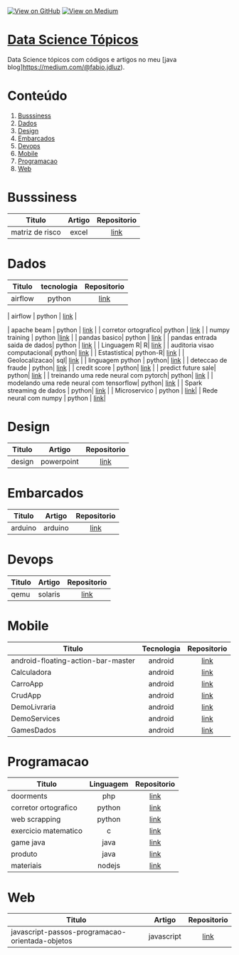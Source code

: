 [![View on GitHub](https://img.shields.io/badge/GitHub-View_on_GitHub-blue?logo=GitHub)](https://github.com/binhojulix/machine-learning)  [![View on Medium](https://img.shields.io/badge/Medium-View%20on%20Medium-red?logo=medium)](https://medium.com/@fabio.jdluz) 
# [Data Science Tópicos](https://github.com/binhojulix/machine-learning)
Data Science tópicos com códigos e artigos no meu [java blog]https://medium.com/@fabio.jdluz). 



# Conteúdo
1.  [Busssiness](#busssiness)
2.  [Dados](#dados)
3.  [Design](#design)
4.  [Embarcados](#embarcados)
5.  [Devops](#devops)
6.  [Mobile](#mobile)
7.  [Programacao](#programacao)
8.  [Web](#web)




# Busssiness
| Titulo        | Artigo           | Repositorio  |
| ------------- |:-------------:| :-----:|
| matriz de risco | excel | [link](https://github.com/binhojulix/portfolio/tree/master/bussiness/matriz_de_risco.xlsx) |

# Dados
| Titulo        |tecnologia         | Repositorio  |
| ------------- |:-------------:| :-----:|
| airflow | python | [link](https://github.com/binhojulix/portfolio/tree/master/dados/airflow/chapter01) |

| airflow | python | [link](https://github.com/binhojulix/portfolio/tree/master/dados/airflow/extracao-dos-dados) |

| apache beam | python | [link](https://github.com/binhojulix/portfolio/tree/master/dados/apache-beam) |
| corretor ortografico| python | [link](https://github.com/binhojulix/portfolio/tree/master/programacao/python/corretor-ortografico) |
| numpy training | python |[link](https://github.com/binhojulix/portfolio/tree/master/dados/machinelearning/numpy-training-main) |
| pandas basico| python | [link](https://github.com/binhojulix/portfolio/tree/master/dados/machinelearning/pandas-basico-main) |
| pandas entrada saida de dados| python | [link](https://github.com/binhojulix/portfolio/tree/master/dados/machinelearning/pandas-entrada-saida-de-dados-main) |
| Linguagem R| R| [link](https://github.com/binhojulix/portfolio/tree/master/dados/linguagem_r) |
| auditoria visao computacional| python| [link](https://github.com/binhojulix/portfolio/tree/master/dados/visaocomputacional/fiap-ml-visao-computacional-auditoria-video-master) |
| Estastistica| python-R| [link](https://github.com/binhojulix/portfolio/tree/master/dados/Estat%C3%ADstica) |
| Geolocalizacao| sql| [link](https://github.com/binhojulix/portfolio/tree/master/dados/geolacalizacao) |
| linguagem python | python| [link](https://github.com/binhojulix/portfolio/tree/master/dados/linguagem_python) |
| deteccao de fraude | python| [link](https://github.com/binhojulix/portfolio/tree/master/dados/machinelearning/deteccao_fraude) |
| credit score | python| [link](https://github.com/binhojulix/portfolio/tree/master/dados/machinelearning/credit_score) |
| predict future sale| python| [link](https://github.com/binhojulix/portfolio/tree/master/dados/machinelearning/predict_future_sale) |
| treinando uma rede neural com pytorch| python| [link](https://github.com/binhojulix/portfolio/tree/master/dados/redes_neurais/trainando_uma_re_neural_com_pytorch) |
| modelando uma rede neural com tensorflow| python| [link](https://github.com/binhojulix/portfolio/tree/master/dados/redes_neurais/trainando_uma_re_neural_com_pytorch) |
| Spark streaming de dados | python| [link](https://github.com/binhojulix/portfolio/tree/master/dados/spark/streaming_de_dados) |
| Microservico | python | [link](https://github.com/binhojulix/portfolio/tree/master/programacao/python/flaskApp)|
| Rede neural com numpy | python | [link](https://github.com/binhojulix/portfolio/tree/master/dados/redes_neurais/rede_neural_com_numpy)|



# Design
| Titulo        | Artigo           | Repositorio  |
| ------------- |:-------------:| :-----:|
| design | powerpoint | [link](https://github.com/binhojulix/portfolio/tree/master/design) |



# Embarcados
| Titulo        | Artigo           | Repositorio  |
| ------------- |:-------------:| :-----:|
| arduino | arduino | [link](https://github.com/binhojulix/portfolio/tree/master/embarcados/arduino) |


# Devops
| Titulo        | Artigo           | Repositorio  |
| ------------- |:-------------:| :-----:|
| qemu | solaris | [link](https://github.com/binhojulix/portfolio/tree/master/infra/so/solaris) |

# Mobile
| Titulo        | Tecnologia          | Repositorio  |
| ------------- |:-------------:| :-----:|
| android-floating-action-bar-master | android | [link](https://github.com/binhojulix/portfolio/tree/master/mobile/android/android-floating-action-bar-master) |
| Calculadora | android | [link](https://github.com/binhojulix/portfolio/tree/master/mobile/android/Calculadora) |
| CarroApp | android | [link](https://github.com/binhojulix/portfolio/tree/master/mobile/android/CarroApp) |
| CrudApp | android | [link](https://github.com/binhojulix/portfolio/tree/master/mobile/android/CrudApp) |
| DemoLivraria | android | [link](https://github.com/binhojulix/portfolio/tree/master/mobile/android/DemoLivraria) |
| DemoServices | android | [link](https://github.com/binhojulix/portfolio/tree/master/mobile/android/DemoServices) |
| GamesDados | android | [link](https://github.com/binhojulix/portfolio/tree/master/mobile/android/GamesDados) |




# Programacao
| Titulo        | Linguagem           | Repositorio  |
| ------------- |:-------------:| :-----:|
| doorments | php | [link](https://github.com/binhojulix/portfolio/tree/master/programacao/php/doorments) |
| corretor ortografico| python | [link](https://github.com/binhojulix/portfolio/tree/master/programacao/python/corretor-ortografico) |
| web scrapping | python | [link](https://github.com/binhojulix/portfolio/tree/master/programacao/python/web-scrapping-ml) |
| exercicio matematico| c | [link](https://github.com/binhojulix/portfolio/tree/master/programacao/c/ExercicioMatematico) |
| game java| java | [link](https://github.com/binhojulix/portfolio/tree/master/programacao/java/game_java) |
| produto| java | [link](https://github.com/binhojulix/portfolio/tree/master/programacao/java/produto) |
| materiais| nodejs | [link](https://github.com/binhojulix/portfolio/tree/master/programacao/nodejs/materiais) |



# Web
| Titulo        | Artigo           | Repositorio  |
| ------------- |:-------------:| :-----:|
| javascript-passos-programacao-orientada-objetos | javascript | [link](https://github.com/binhojulix/portfolio/tree/master/web/js/javascript-passos-programacao-orientada-objetos) |










